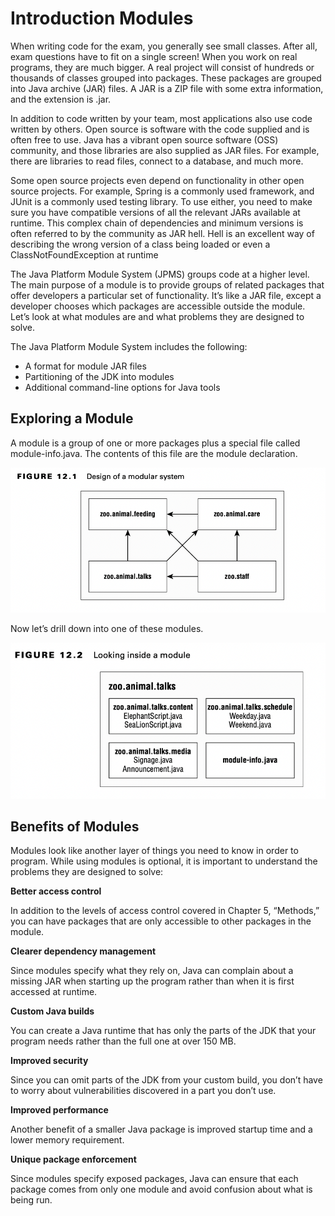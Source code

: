 # Introduction Modules

When writing code for the exam, you generally see small classes. After all, exam questions have to fit on a single
screen! When you work on real programs, they are much bigger. A real project will consist of hundreds or thousands of
classes grouped into packages. These packages are grouped into Java archive (JAR) files. A JAR is a ZIP file with some
extra information, and the extension is .jar.

In addition to code written by your team, most applications also use code written by others. Open source is software
with the code supplied and is often free to use. Java has a vibrant open source software (OSS) community, and those
libraries are also supplied as JAR files. For example, there are libraries to read files, connect to a database, and
much more.

Some open source projects even depend on functionality in other open source projects. For example, Spring is a commonly
used framework, and JUnit is a commonly used testing library. To use either, you need to make sure you have compatible
versions of all the relevant JARs available at runtime. This complex chain of dependencies and minimum versions is
often referred to by the community as JAR hell. Hell is an excellent way of describing the wrong version of a class
being loaded or even a ClassNotFoundException at runtime

The Java Platform Module System (JPMS) groups code at a higher level. The main purpose of a module is to provide groups
of related packages that offer developers a particular set of functionality.
It’s like a JAR file, except a developer chooses which packages are accessible outside the module. Let’s look at what
modules are and what problems they are designed to solve.

The Java Platform Module System includes the following:

- A format for module JAR files
- Partitioning of the JDK into modules
- Additional command-line options for Java tools

## Exploring a Module

A module is a group of one or more packages plus a special file called module-info.java. The contents of this file are
the module declaration.

![](../images/Design-of-a-modular-system.png)

Now let’s drill down into one of these modules.

![](../images/Looking-inside-a-module.png)

## Benefits of Modules

Modules look like another layer of things you need to know in order to program. While using modules is optional, it is
important to understand the problems they are designed to solve:

**Better access control**

In addition to the levels of access control covered in Chapter 5, “Methods,” you can have packages that are only
accessible to other packages in the module.

**Clearer dependency management**

Since modules specify what they rely on, Java can complain about a missing JAR when starting up the program rather than
when it is first accessed at runtime.

**Custom Java builds**

You can create a Java runtime that has only the parts of the JDK that your program needs rather than the full one at
over 150 MB.

**Improved security**

Since you can omit parts of the JDK from your custom build, you don’t have to worry about vulnerabilities discovered in
a part you don’t use.

**Improved performance**

Another benefit of a smaller Java package is improved startup time and a lower memory requirement.

**Unique package enforcement**

Since modules specify exposed packages, Java can ensure that each package comes from only one module and avoid confusion
about what is being run.
